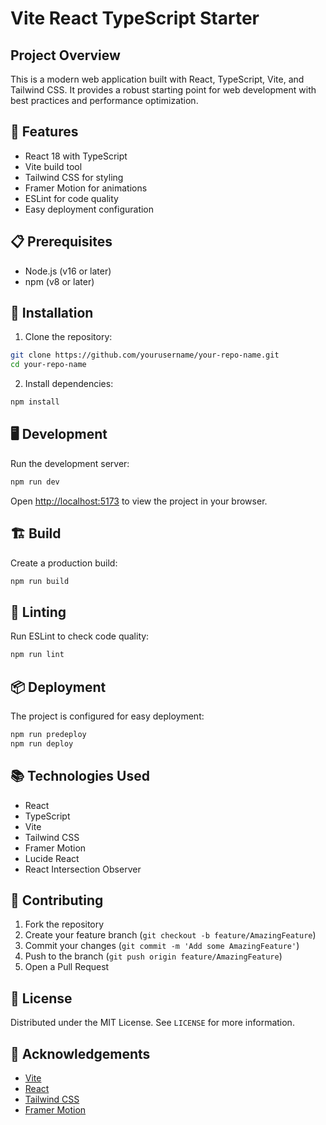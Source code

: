 # Vite React TypeScript Starter

## Project Overview
This is a modern web application built with React, TypeScript, Vite, and Tailwind CSS. It provides a robust starting point for web development with best practices and performance optimization.

## 🚀 Features
- React 18 with TypeScript
- Vite build tool
- Tailwind CSS for styling
- Framer Motion for animations
- ESLint for code quality
- Easy deployment configuration

## 📋 Prerequisites
- Node.js (v16 or later)
- npm (v8 or later)

## 🔧 Installation

1. Clone the repository:
```bash
git clone https://github.com/yourusername/your-repo-name.git
cd your-repo-name
```

2. Install dependencies:
```bash
npm install
```

## 🖥️ Development

Run the development server:
```bash
npm run dev
```

Open [http://localhost:5173](http://localhost:5173) to view the project in your browser.

## 🏗️ Build

Create a production build:
```bash
npm run build
```

## 🧪 Linting

Run ESLint to check code quality:
```bash
npm run lint
```

## 📦 Deployment

The project is configured for easy deployment:
```bash
npm run predeploy
npm run deploy
```

## 📚 Technologies Used
- React
- TypeScript
- Vite
- Tailwind CSS
- Framer Motion
- Lucide React
- React Intersection Observer

## 🤝 Contributing
1. Fork the repository
2. Create your feature branch (`git checkout -b feature/AmazingFeature`)
3. Commit your changes (`git commit -m 'Add some AmazingFeature'`)
4. Push to the branch (`git push origin feature/AmazingFeature`)
5. Open a Pull Request

## 📄 License
Distributed under the MIT License. See `LICENSE` for more information.

## 🎉 Acknowledgements
- [Vite](https://vitejs.dev/)
- [React](https://reactjs.org/)
- [Tailwind CSS](https://tailwindcss.com/)
- [Framer Motion](https://www.framer.com/motion/)
